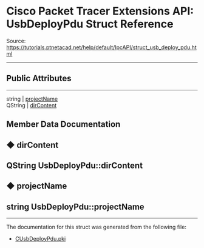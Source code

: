 # Cisco Packet Tracer Extensions API: UsbDeployPdu Struct Reference

Source: https://tutorials.ptnetacad.net/help/default/IpcAPI/struct_usb_deploy_pdu.html

---

##  Public Attributes  
  
---  
string | [projectName](struct_usb_deploy_pdu.html#a2b4e649ddd06c9e11c088d02daa8fe74)  
QString | [dirContent](struct_usb_deploy_pdu.html#a05eeffc6b147417aeb09ca563123af43)  
  
## Member Data Documentation

## ◆ dirContent

QString UsbDeployPdu::dirContent  
---  
  
## ◆ projectName

string UsbDeployPdu::projectName  
---  
  
* * *

The documentation for this struct was generated from the following file:

  * [CUsbDeployPdu.pki](_c_usb_deploy_pdu_8pki.html)


